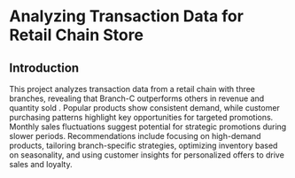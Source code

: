 # Analyzing Transaction Data for Retail Chain Store

## Introduction
This project analyzes transaction data from a retail chain with three branches, revealing that Branch-C outperforms others in revenue and quantity sold . Popular products show consistent demand, while customer purchasing patterns highlight key opportunities for targeted promotions. Monthly sales fluctuations suggest potential for strategic promotions during slower periods. Recommendations include focusing on high-demand products, tailoring branch-specific strategies, optimizing inventory based on seasonality, and using customer insights for personalized offers to drive sales and loyalty.

